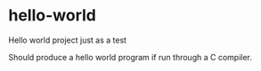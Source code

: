 # hello-world
Hello world project just as a test

Should produce a hello world program if run through a C compiler.
